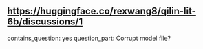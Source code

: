 ## https://huggingface.co/rexwang8/qilin-lit-6b/discussions/1

contains_question: yes
question_part: Corrupt model file?